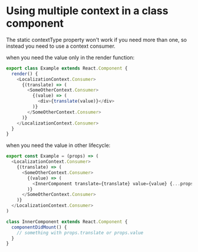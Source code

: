 # Using multiple context in a class component

The static contextType property won't work if you need more than one,
so instead you need to use a context consumer.

when you need the value only in the render function:

```javascript
export class Example extends React.Component {
  render() {
    <LocalizationContext.Consumer>
      {(translate) => (
        <SomeOtherContext.Consumer>
          {(value) => (
            <div>{translate(value)}</div>
          )}
        </SomeOtherContext.Consumer>
      )}
    </LocalizationContext.Consumer>
  }
}

```

when you need the value in other lifecycle:

```javascript
export const Example = (props) => (
  <LocalizationContext.Consumer>
    {(translate) => (
      <SomeOtherContext.Consumer>
        {(value) => (
          <InnerComponent translate={translate} value={value} {...props} />
        )}
      </SomeOtherContext.Consumer>
    )}
  </LocalizationContext.Consumer>
)

class InnerComponent extends React.Component {
  componentDidMount() {
    // something with props.translate or props.value
  }
}
```
